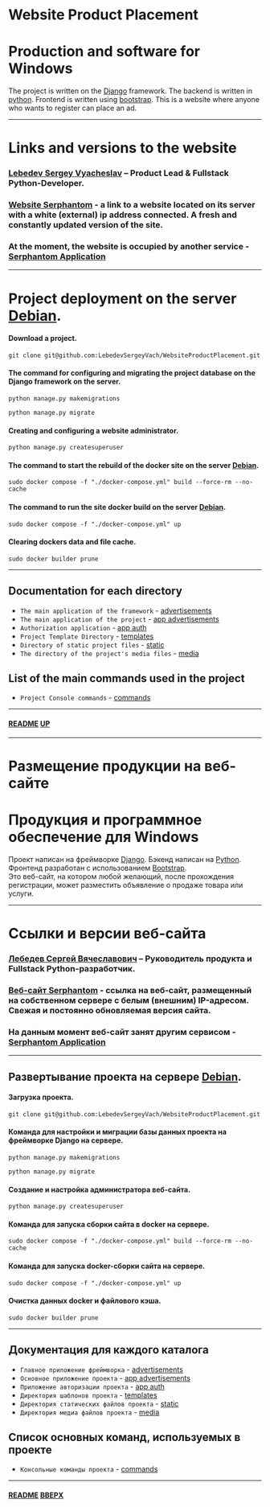# Website Product Placement
<a name="up"></a>
# Production and software for Windows

The project is written on the [Django](https://www.djangoproject.com) framework.
The backend is written in [python](https://www.python.org).
Frontend is written using [bootstrap](https://getbootstrap.com).
This is a website where anyone who wants to register can place an ad.

___

# Links and versions to the website    

### [Lebedev Sergey Vyacheslav](https://github.com/LebedevSergeyVach) – Product Lead & Fullstack Python-Developer.
### [Website Serphantom](https://serphantom.space) - a link to a website located on its server with a white (external) ip address connected. A fresh and constantly updated version of the site.

### At the moment, the website is occupied by another service - [Serphantom Application](https://github.com/LebedevSergeyVach/SerphantomApplication)

___

# Project deployment on the server [Debian](https://www.debian.org).

#### Download a project.
```commandline
git clone git@github.com:LebedevSergeyVach/WebsiteProductPlacement.git
```
#### The command for configuring and migrating the project database on the Django framework on the server.
```commandline
python manage.py makemigrations
```
```commandline
python manage.py migrate
```
#### Creating and configuring a website administrator.
```commandline
python manage.py createsuperuser
```
#### The command to start the rebuild of the docker site on the server [Debian](https://www.debian.org).
```commandline
sudo docker compose -f "./docker-compose.yml" build --force-rm --no-cache
```
#### The command to run the site docker build on the server [Debian](https://www.debian.org).
```commandline
sudo docker compose -f "./docker-compose.yml" up
```
#### Clearing dockers data and file cache.
```commandline
sudo docker builder prune
```
___

## Documentation for each directory

* `The main application of the framework` - [advertisements](advertisements%2Fadvertisements%2FREADME.md)
* `The main application of the project` - [app advertisements](advertisements%2Fapp_advertisements%2FREADME.md)
* `Authorization application` - [app auth](advertisements%2Fapp_auth%2FREADME.md)
* `Project Template Directory` - [templates](advertisements%2Ftemplates%2FREADME.md)
* `Directory of static project files` - [static](advertisements%2Fstatic%2FREADME.md)
* `The directory of the project's media files` - [media](advertisements%2Fmedia%2FREADME.md)


## List of the main commands used in the project

* `Project Console commands` - [commands](advertisements%2FREADME.md)

---

#### [README](README.md) [UP](#up)

---

# Размещение продукции на веб-сайте
<a name="вверх"></a>
# Продукция и программное обеспечение для Windows

Проект написан на фреймворке [Django](https://www.djangoproject.com).
Бэкенд написан на [Python](https://www.python.org).  
Фронтенд разработан с использованием [Bootstrap](https://getbootstrap.com).  
Это веб-сайт, на котором любой желающий, после прохождения регистрации, может разместить объявление о продаже товара или услуги.

---

# Ссылки и версии веб-сайта    
### [Лебедев Сергей Вячеславович](https://github.com/LebedevSergeyVach) – Руководитель продукта и Fullstack Python-разработчик.
### [Веб-сайт Serphantom](https://serphantom.space) - ссылка на веб-сайт, размещенный на собственном сервере с белым (внешним) IP-адресом. Свежая и постоянно обновляемая версия сайта.

### На данным момент веб-сайт занят другим сервисом - [Serphantom Application](https://github.com/LebedevSergeyVach/SerphantomApplication)

---

## Развертывание проекта на сервере [Debian](https://www.debian.org).

#### Загрузка проекта.
```commandline
git clone git@github.com:LebedevSergeyVach/WebsiteProductPlacement.git
```
#### Команда для настройки и миграции базы данных проекта на фреймворке Django на сервере.
```commandline
python manage.py makemigrations
```
```commandline
python manage.py migrate
```
#### Создание и настройка администратора веб-сайта.
```commandline
python manage.py createsuperuser
```
#### Команда для запуска сборки сайта в docker на сервере.
```commandline
sudo docker compose -f "./docker-compose.yml" build --force-rm --no-cache
```
#### Команда для запуска docker-сборки сайта на сервере.
```commandline
sudo docker compose -f "./docker-compose.yml" up
```
#### Очистка данных docker и файлового кэша.
```commandline
sudo docker builder prune
```

---

## Документация для каждого каталога
* `Главное приложение фреймворка` - [advertisements](advertisements%2Fadvertisements%2FREADME.md)
* `Основное приложение проекта` - [app advertisements](advertisements%2Fapp_advertisements%2FREADME.md)
* `Приложение авторизации проекта` - [app auth](advertisements%2Fapp_auth%2FREADME.md)
* `Директория шаблонов проекта` - [templates](advertisements%2Ftemplates%2FREADME.md)
* `Директория статических файлов проекта` - [static](advertisements%2Fstatic%2FREADME.md)
* `Директория медиа файлов проекта` - [media](advertisements%2Fmedia%2FREADME.md)

## Список основных команд, используемых в проекте
* `Консольные команды проекта` - [commands](advertisements%2FREADME.md)

___

#### [README](README.md) [ВВЕРХ](#вверх)
